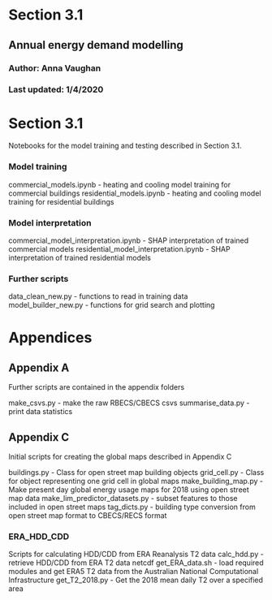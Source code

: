 # Section 3.1
## Annual energy demand modelling
### Author: Anna Vaughan
### Last updated: 1/4/2020

# Section 3.1
Notebooks for the model training and testing described in Section 3.1. 

### Model training
commercial_models.ipynb - heating and cooling model training for commercial buildings
residential_models.ipynb - heating and cooling model training for residential buildings

### Model interpretation
commercial_model_interpretation.ipynb - SHAP interpretation of trained commercial models
residential_model_interpretation.ipynb - SHAP interpretation of trained residential models

### Further scripts
data_clean_new.py - functions to read in training data
model_builder_new.py - functions for grid search and plotting

# Appendices

## Appendix A
Further scripts are contained in the appendix folders

make_csvs.py - make the raw RBECS/CBECS csvs
summarise_data.py - print data statistics

## Appendix C

Initial scripts for creating the global maps described in Appendix C

buildings.py - Class for open street map building objects
grid_cell.py - Class for object representing one grid cell in global maps
make_building_map.py - Make present day global energy usage maps for 2018 using open street map data
make_lim_predictor_datasets.py - subset features to those included in open street maps
tag_dicts.py - building type conversion from open street map format to CBECS/RECS format

### ERA_HDD_CDD

Scripts for calculating HDD/CDD from ERA Reanalysis T2 data
calc_hdd.py - retrieve HDD/CDD from ERA T2 data netcdf
get_ERA_data.sh - load required modules and get ERA5 T2 data from the Australian National Computational Infrastructure
get_T2_2018.py - Get the 2018 mean daily T2 over a specified area



